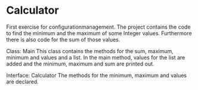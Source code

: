 # Calculator
First exercise for configurationmanagement. The project contains the code to find the minimum and the maximum of some Integer values. Furthermore there is also code for the sum of those values.

Class: Main
This class contains the methods for the sum, maximum, minimum and values and a list.
In the main method, values for the list are added and the minimum, maximum and sum are printed out.

Interface: Calculator
The methods for the minimum, maximum and values are declared.

